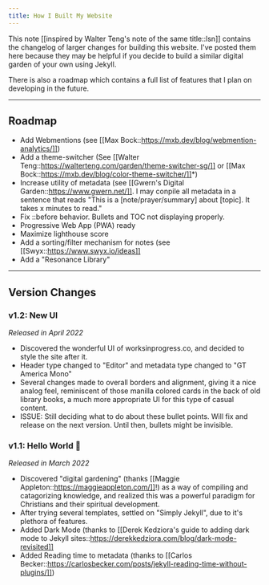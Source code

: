 ```yaml
---
title: How I Built My Website
---
```


This note [[inspired by Walter Teng's note of the same title::lsn]] contains the changelog of larger changes for building this website. I've posted them here because they may be helpful if you decide to build a similar digital garden of your own using Jekyll.

There is also a roadmap which contains a full list of features that I plan on developing in the future.

---

## Roadmap

- Add Webmentions (see [[Max Bock::https://mxb.dev/blog/webmention-analytics/]])
- Add a theme-switcher (See [[Walter Teng::https://walterteng.com/garden/theme-switcher-sg/]] or [[Max Bock::https://mxb.dev/blog/color-theme-switcher/]]*)
- Increase utility of metadata (see [[Gwern's Digital Garden::https://www.gwern.net/]]. I may conpile all metadata in a sentence that reads "This is a [note/prayer/summary] about [topic]. It takes x minutes to read."
- Fix ::before behavior. Bullets and TOC not displaying properly.
- Progressive Web App (PWA) ready
- Maximize lighthouse score
- Add a sorting/filter mechanism for notes (see [[Swyx::https://www.swyx.io/ideas]]
- Add a "Resonance Library"

---

## Version Changes

### v1.2: New UI

*Released in April 2022*

- Discovered the wonderful UI of worksinprogress.co, and decided to style the site after it.
- Header type changed to "Editor" and metadata type changed to "GT America Mono"
- Several changes made to overall borders and alignment, giving it a nice analog feel, reminiscent of those manilla colored cards in the back of old library books, a much more appropriate UI for this type of casual content.  
- ISSUE: Still deciding what to do about these bullet points. Will fix and release on the next version. Until then, bullets might be invisible.

### v1.1: Hello World 🐣

*Released in March 2022*

- Discovered "digital gardening" (thanks [[Maggie Appleton::https://maggieappleton.com/]]!) as a way of compiling and catagorizing knowledge, and realized this was a powerful paradigm for Christians and their spiritual development.
- After trying several templates, settled on "Simply Jekyll", due to it's plethora of features.
- Added Dark Mode (thanks to [[Derek Kedziora's guide to adding dark mode to Jekyll sites::https://derekkedziora.com/blog/dark-mode-revisited]]
- Added Reading time to metadata (thanks to [[Carlos Becker::https://carlosbecker.com/posts/jekyll-reading-time-without-plugins/]])
